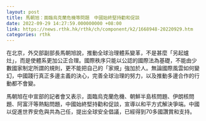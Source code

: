 ```yaml
---
layout: post
title: 馬朝旭：面臨烏克蘭危機等問題　中國始終堅持勸和促談
date: 2022-09-29 14:27:59.000000000 +08:00
link: https://news.rthk.hk/rthk/ch/component/k2/1668948-20220929.htm
categories: rthk
---
```


在北京，外交部副部長馬朝旭說，推動全球治理體系變革，不是甚麼「另起爐灶」，而是使體系更加公正合理。國際秩序只能以公認的國際法為基礎，不能由少數國家制定所謂的規則，更不能把自己的「家規」強加於人。無論國際風雲如何變幻，中國踐行真正多邊主義的決心，完善全球治理的努力，以及推動多邊合作的行動都不會變。

馬朝旭在中宣部的記者會又表示，面臨烏克蘭危機、朝鮮半島核問題、伊朗核問題、阿富汗等熱點問題，中國始終堅持勸和促談，宣導以和平方式解決爭端。中國以促進世界安危與共為己任，提出全球安全倡議，已經得到70多國讚賞和支持。
